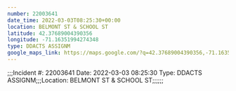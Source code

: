 ```yaml
---
number: 22003641
date_time: 2022-03-03T08:25:30+00:00
location: BELMONT ST & SCHOOL ST
latitude: 42.37689004390356
longitude: -71.16351994274348
type: DDACTS ASSIGNM
google_maps_link: https://maps.google.com/?q=42.37689004390356,-71.16351994274348
---
```


;;;Incident #: 22003641  Date: 2022-03-03 08:25:30   Type: DDACTS ASSIGNM;;;Location: BELMONT ST & SCHOOL ST;;;;;;
